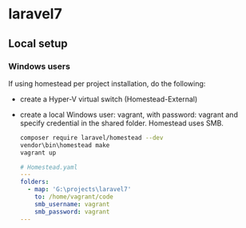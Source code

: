 # laravel7

## Local setup

### Windows users

If using homestead per project installation, do the following:
- create a Hyper-V virtual switch (Homestead-External)
- create a local Windows user: vagrant, with password: vagrant and specify credential in the shared folder. Homestead uses SMB.

  ```bash
  composer require laravel/homestead --dev
  vendor\bin\homestead make
  vagrant up
  ```

  ```yaml
  # Homestead.yaml
  ---
  folders:
    - map: 'G:\projects\laravel7'
      to: /home/vagrant/code
      smb_username: vagrant
      smb_password: vagrant
  ---
  ```
